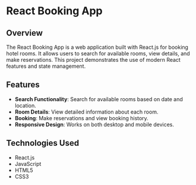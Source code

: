 # React Booking App

## Overview

The React Booking App is a web application built with React.js for booking hotel rooms. It allows users to search for available rooms, view details, and make reservations. This project demonstrates the use of modern React features and state management.

## Features

- **Search Functionality**: Search for available rooms based on date and location.
- **Room Details**: View detailed information about each room.
- **Booking**: Make reservations and view booking history.
- **Responsive Design**: Works on both desktop and mobile devices.

## Technologies Used

- React.js
- JavaScript
- HTML5
- CSS3


